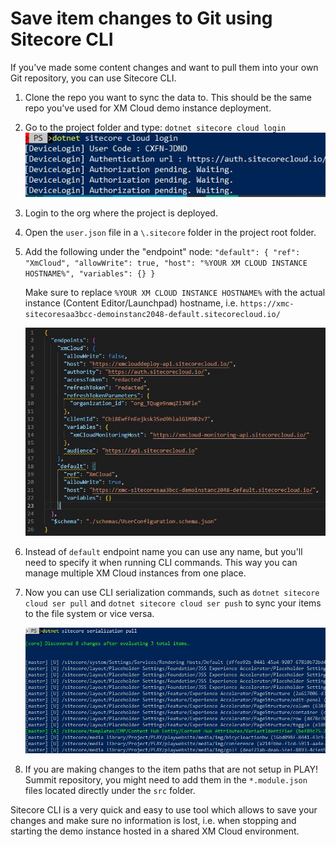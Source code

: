 # Save item changes to Git using Sitecore CLI

If you've made some content changes and want to pull them into your own Git repository, you can use Sitecore CLI.

1. Clone the repo you want to sync the data to. This should be the same repo you've used for XM Cloud demo instance deployment.

1. Go to the project folder and type: `dotnet sitecore cloud login`
    ![CLI](./media/cli.JPG)

1. Login to the org where the project is deployed.

1. Open the `user.json` file in a `\.sitecore` folder in the project root folder.

1. Add the following under the "endpoint" node:
   `"default": {
      "ref": "XmCloud",
      "allowWrite": true,
      "host": "%YOUR XM CLOUD INSTANCE HOSTNAME%",
      "variables": {}
    }`

    Make sure to replace `%YOUR XM CLOUD INSTANCE HOSTNAME%` with the actual instance (Content Editor/Launchpad) hostname, i.e. `https://xmc-sitecoresaa3bcc-demoinstanc2048-default.sitecorecloud.io/`

    ![User file](./media/user-file.JPG)

1. Instead of `default` endpoint name you can use any name, but you'll need to specify it when running CLI commands. This way you can manage multiple XM Cloud instances from one place.

1. Now you can use CLI serialization commands, such as `dotnet sitecore cloud ser pull` and `dotnet sitecore cloud ser push` to sync your items to the file system or vice versa.

    ![Pull items](./media/pull.JPG)

1. If you are making changes to the item paths that are not setup in PLAY! Summit repository, you might need to add them in the `*.module.json` files located directly under the `src` folder.

Sitecore CLI is a very quick and easy to use tool which allows to save your changes and make sure no information is lost, i.e. when stopping and starting the demo instance hosted in a shared XM Cloud environment.
